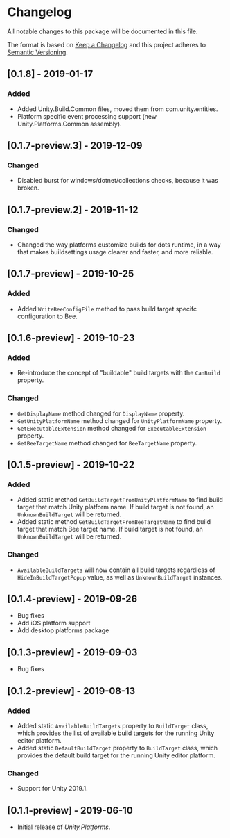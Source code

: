 # Changelog
All notable changes to this package will be documented in this file.

The format is based on [Keep a Changelog](http://keepachangelog.com/en/1.0.0/)
and this project adheres to [Semantic Versioning](http://semver.org/spec/v2.0.0.html).

## [0.1.8] - 2019-01-17

### Added
* Added Unity.Build.Common files, moved them from com.unity.entities.
* Platform specific event processing support (new Unity.Platforms.Common assembly).

## [0.1.7-preview.3] - 2019-12-09

### Changed
* Disabled burst for windows/dotnet/collections checks, because it was broken.

## [0.1.7-preview.2] - 2019-11-12

### Changed
* Changed the way platforms customize builds for dots runtime, in a way that makes buildsettings usage clearer and faster, and more reliable.

## [0.1.7-preview] - 2019-10-25

### Added
* Added `WriteBeeConfigFile` method to pass build target specifc configuration to Bee.

## [0.1.6-preview] - 2019-10-23

### Added
* Re-introduce the concept of "buildable" build targets with the `CanBuild` property.

### Changed
* `GetDisplayName` method changed for `DisplayName` property.
* `GetUnityPlatformName` method changed for `UnityPlatformName` property.
* `GetExecutableExtension` method changed for `ExecutableExtension` property.
* `GetBeeTargetName` method changed for `BeeTargetName` property.

## [0.1.5-preview] - 2019-10-22

### Added
* Added static method `GetBuildTargetFromUnityPlatformName` to find build target that match Unity platform name. If build target is not found, an `UnknownBuildTarget` will be returned.
* Added static method `GetBuildTargetFromBeeTargetName` to find build target that match Bee target name. If build target is not found, an `UnknownBuildTarget` will be returned.

### Changed
* `AvailableBuildTargets` will now contain all build targets regardless of `HideInBuildTargetPopup` value, as well as `UnknownBuildTarget` instances.

## [0.1.4-preview] - 2019-09-26
* Bug fixes  
* Add iOS platform support
* Add desktop platforms package

## [0.1.3-preview] - 2019-09-03

* Bug fixes  

## [0.1.2-preview] - 2019-08-13

### Added
* Added static `AvailableBuildTargets` property to `BuildTarget` class, which provides the list of available build targets for the running Unity editor platform.
* Added static `DefaultBuildTarget` property to `BuildTarget` class, which provides the default build target for the running Unity editor platform.

### Changed
* Support for Unity 2019.1.

## [0.1.1-preview] - 2019-06-10

* Initial release of *Unity.Platforms*.
